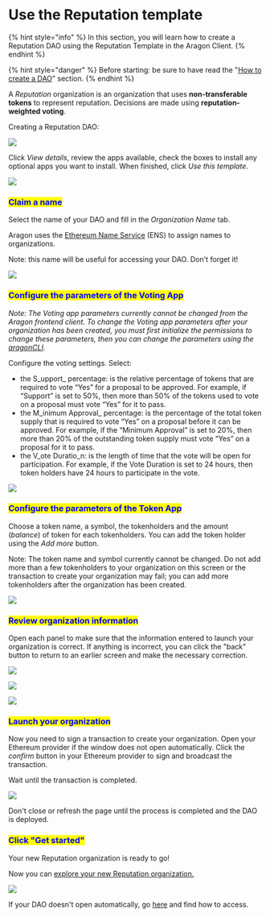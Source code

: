 # Use the Reputation template

{% hint style="info" %}
&#x20;In this section, you will learn how to create a Reputation DAO using the Reputation Template in the Aragon Client.&#x20;
{% endhint %}

{% hint style="danger" %}
Before starting:  be sure to have read the "[How to create a DAO](./)" section.
{% endhint %}

A _Reputation_ organization is an organization that uses **non-transferable tokens** to represent reputation. Decisions are made using **reputation-weighted voting**.

Creating a Reputation DAO:

![](<../../../../.gitbook/assets/Schermata 2022-02-10 alle 15.02.19.png>)



Click _View details_, review the apps available, check the boxes to install any optional apps you want to install. When finished, click _Use this template_.

![](<../../../../.gitbook/assets/Schermata 2022-02-10 alle 15.22.29.png>)

### <mark style="color:blue;">Claim a name</mark>

Select the name of your DAO and fill in the _Organization Name_ tab.&#x20;

Aragon uses the [Ethereum Name Service](https://ens.domains) (ENS) to assign names to organizations.

Note: this name will be useful for accessing your DAO. Don't forget it!&#x20;

![](<../../../../.gitbook/assets/Schermata 2022-02-10 alle 15.23.36.png>)

### <mark style="color:blue;">Configure the parameters of the Voting App</mark>

_Note: The Voting app parameters currently cannot be changed from the Aragon frontend client. To change the Voting app parameters after your organization has been created, you must first initialize the permissions to change these parameters, then you can change the parameters using the_ [_aragonCLI_](https://hack.aragon.org/docs/cli-intro.html)_._

Configure the voting settings. Select:

* the S_upport_ percentage: is the relative percentage of tokens that are required to vote “Yes” for a proposal to be approved. For example, if “Support” is set to 50%, then more than 50% of the tokens used to vote on a proposal must vote “Yes” for it to pass.
* the M_inimum Approval_ percentage: is the percentage of the total token supply that is required to vote “Yes” on a proposal before it can be approved. For example, if the “Minimum Approval” is set to 20%, then more than 20% of the outstanding token supply must vote “Yes” on a proposal for it to pass.
* the V_ote Duratio_n: is the length of time that the vote will be open for participation. For example, if the Vote Duration is set to 24 hours, then token holders have 24 hours to participate in the vote.

![](<../../../../.gitbook/assets/Schermata 2022-02-10 alle 15.08.36.png>)



### <mark style="color:blue;">Configure the parameters of the Token App</mark>

Choose a token name, a symbol, the tokenholders and the amount (_balance_) of token for each tokenholders. You can add the token holder using the _Add more_ button.

Note: The token name and symbol currently cannot be changed. Do not add more than a few tokenholders to your organization on this screen or the transaction to create your organization may fail; you can add more tokenholders after the organization has been created.

![](<../../../../.gitbook/assets/Schermata 2022-02-10 alle 15.25.03.png>)

### <mark style="color:blue;">Review organization information</mark>

Open each panel to make sure that the information entered to launch your organization is correct. If anything is incorrect, you can click the "back" button to return to an earlier screen and make the necessary correction.

![](<../../../../.gitbook/assets/Schermata 2022-02-10 alle 15.25.54.png>)

![](<../../../../.gitbook/assets/Schermata 2022-02-10 alle 15.26.03.png>)

![](<../../../../.gitbook/assets/Schermata 2022-02-10 alle 15.26.14.png>)

### <mark style="color:blue;">Launch your organization</mark>

Now you need to sign a transaction to create your organization. Open your Ethereum provider if the window does not open automatically. Click the _confirm_ button in your Ethereum provider to sign and broadcast the transaction.

Wait until the transaction is completed.&#x20;



![](https://d33v4339jhl8k0.cloudfront.net/docs/assets/5c98a4fe0428633d2cf3fcf7/images/5d8624d704286364bc8f650d/file-arEtXF8S0j.png)

Don't close or refresh the page until the process is completed and the DAO is deployed.&#x20;

### <mark style="color:blue;">Click "Get started"</mark>&#x20;

Your new Reputation organization is ready to go!

Now you can [explore your new Reputation organization.](../explore-template-dao/)

![](<../../../../.gitbook/assets/Schermata 2022-02-10 alle 15.17.04.png>)

If your DAO doesn't open automatically, go [here](../../../../faq/products/aragon-client/where-is-my-dao.md) and find how to access.
